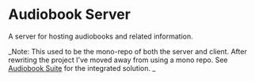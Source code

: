 # Audiobook Server
A server for hosting audiobooks and related information.

_Note: This used to be the mono-repo of both the server and client. After rewriting the project I've moved away from using a mono repo. See [Audiobook Suite](https://github.com/pfeiferj/audiobook-suite) for the integrated solution.
_
